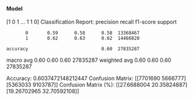 #### Model
[1 0 1 ... 1 1 0]
Classification Report:
              precision    recall  f1-score   support

           0       0.59      0.58      0.58  13368467
           1       0.62      0.63      0.62  14466820

    accuracy                           0.60  27835287
   macro avg       0.60      0.60      0.60  27835287
weighted avg       0.60      0.60      0.60  27835287

Accuracy: 0.6037472148212447
Confusion Matrix:
[[7701690 5666777]
 [5363033 9103787]]
Confusion Matrix (%):
[[27.6688004  20.35824887]
 [19.26702965 32.70592108]]
